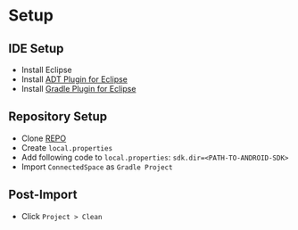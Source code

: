 Setup
=====

IDE Setup
---------
* Install Eclipse
* Install [ADT Plugin for Eclipse](http://developer.android.com/sdk/installing/installing-adt.html)
* Install [Gradle Plugin for Eclipse](https://github.com/spring-projects/eclipse-integration-gradle)

Repository Setup
----------------
* Clone [REPO](https://github.com/QuantumPhi/ConnectedSpace.git)
* Create ```local.properties```
* Add following code to ```local.properties```: ```sdk.dir=<PATH-TO-ANDROID-SDK>```
* Import ```ConnectedSpace``` as ```Gradle Project```

Post-Import
-----------
* Click ```Project > Clean```
